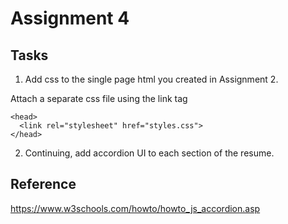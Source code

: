 # Assignment 4

## Tasks

1. Add css to the single page html you created in Assignment 2.

Attach a separate css file using the link tag

```
<head>
  <link rel="stylesheet" href="styles.css">
</head> 
```


2. Continuing, add accordion UI to each section of the resume.

## Reference

https://www.w3schools.com/howto/howto_js_accordion.asp




